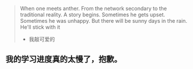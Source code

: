 > When one meets anther.
> From the network secondary to the traditional reality.
> A story begins.
> Sometimes he gets upset.
> Sometimes he was unhappy.
> But there will be sunny days in the rain.
> He'll stick with it
>- 我敲可爱的

## 我的学习进度真的太慢了，抱歉。